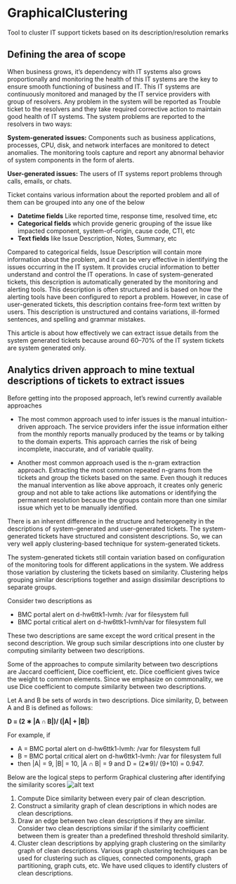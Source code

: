 # GraphicalClustering
Tool to cluster IT support tickets based on its description/resolution remarks

## Defining the area of scope
When business grows, it’s dependency with IT systems also grows proportionally and monitoring the health of this IT systems are the key to ensure smooth functioning of business and IT. This IT systems are continuously monitored and managed by the IT service providers with group of resolvers. Any problem in the system will be reported as Trouble ticket to the resolvers and they take required corrective action to maintain good health of IT systems. The system problems are reported to the resolvers in two ways:

**System-generated issues:** Components such as business applications, processes, CPU, disk, and network interfaces are monitored to detect anomalies. The monitoring tools capture and report any abnormal behavior of system components in the form of alerts.

**User-generated issues:** The users of IT systems report problems through calls, emails, or chats.

Ticket contains various information about the reported problem and all of them can be grouped into any one of the below
* **Datetime fields** Like reported time, response time, resolved time, etc
* **Categorical fields** which provide generic grouping of the issue like impacted component, system-of-origin, cause code, CTI, etc
* **Text fields** like Issue Description, Notes, Summary, etc

Compared to categorical fields, Issue Description will contain more information about the problem, and it can be very effective in identifying the issues occurring in the IT system. It provides crucial information to better understand and control the IT operations. In case of system-generated tickets, this description is automatically generated by the monitoring and alerting tools. This description is often structured and is based on how the alerting tools have been configured to report a problem. However, in case of user-generated tickets, this description contains free-form text written by users. This description is unstructured and contains variations, ill-formed sentences, and spelling and grammar mistakes.

This article is about how effectively we can extract issue details from the system generated tickets because around 60–70% of the IT system tickets are system generated only.

## Analytics driven approach to mine textual descriptions of tickets to extract issues

Before getting into the proposed approach, let’s rewind currently available approaches

* The most common approach used to infer issues is the manual intuition-driven approach. The service providers infer the issue information either from the monthly reports manually produced by the teams or by talking to the domain experts. This approach carries the risk of being incomplete, inaccurate, and of variable quality.

* Another most common approach used is the n-gram extraction approach. Extracting the most common repeated n-grams from the tickets and group the tickets based on the same. Even though it reduces the manual intervention as like above approach, it creates only generic group and not able to take actions like automations or identifying the permanent resolution because the groups contain more than one similar issue which yet to be manually identified.

There is an inherent difference in the structure and heterogeneity in the descriptions of system-generated and user-generated tickets. The system-generated tickets have structured and consistent descriptions. So, we can very well apply clustering-based technique for system-generated tickets.

The system-generated tickets still contain variation based on configuration of the monitoring tools for different applications in the system. We address those variation by clustering the tickets based on similarity. Clustering helps grouping similar descriptions together and assign dissimilar descriptions to separate groups.

Consider two descriptions as

* BMC portal alert on d-hw6ttk1-lvmh: /var for filesystem full
* BMC portal critical alert on d-hw6ttk1-lvmh/var for filesystem full

These two descriptions are same except the word critical present in the second description. We group such similar descriptions into one cluster by computing similarity between two descriptions.

Some of the approaches to compute similarity between two descriptions are Jaccard coefficient, Dice coefficient, etc. Dice coefficient gives twice the weight to common elements. Since we emphasize on commonality, we use Dice coefficient to compute similarity between two descriptions.

Let A and B be sets of words in two descriptions. Dice similarity, D, between A and B is defined as follows:

**D = (2 ∗ |A ∩ B|)/ (|A| + |B|)**

For example, if
* A = BMC portal alert on d-hw6ttk1-lvmh: /var for filesystem full
* B = BMC portal critical alert on d-hw6ttk1-lvmh: /var for filesystem full
* then |A| = 9, |B| = 10, |A ∩ B| = 9 and D = (2∗9)/ (9+10) = 0.947.

Below are the logical steps to perform Graphical clustering after identifying the similarity scores
![alt text](https://github.com/nmani1191/GraphicalClustering/main/Convert_Pseudo_code_Module.jpg?raw=true)

1. Compute Dice similarity between every pair of clean description.
2. Construct a similarity graph of clean descriptions in which nodes are clean descriptions.
3. Draw an edge between two clean descriptions if they are similar. Consider two clean descriptions similar if the similarity coefficient between them is greater than a predefined threshold threshold similarity.
4. Cluster clean descriptions by applying graph clustering on the similarity graph of clean descriptions. Various graph clustering techniques can be used for clustering such as cliques, connected components, graph partitioning, graph cuts, etc. We have used cliques to identify clusters of clean descriptions.
